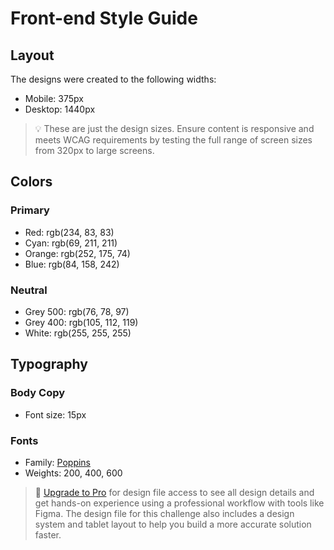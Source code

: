 # Front-end Style Guide

## Layout

The designs were created to the following widths:

- Mobile: 375px
- Desktop: 1440px

> 💡 These are just the design sizes. Ensure content is responsive and meets WCAG requirements by testing the full range of screen sizes from 320px to large screens.

## Colors

### Primary

- Red: rgb(234, 83, 83)
- Cyan: rgb(69, 211, 211)
- Orange: rgb(252, 175, 74)
- Blue: rgb(84, 158, 242)

### Neutral

- Grey 500: rgb(76, 78, 97)
- Grey 400: rgb(105, 112, 119)
- White: rgb(255, 255, 255)

## Typography

### Body Copy

- Font size: 15px

### Fonts

- Family: [Poppins](https://fonts.google.com/specimen/Poppins)
- Weights: 200, 400, 600

> 💎 [Upgrade to Pro](https://www.frontendmentor.io/pro?ref=style-guide) for design file access to see all design details and get hands-on experience using a professional workflow with tools like Figma. The design file for this challenge also includes a design system and tablet layout to help you build a more accurate solution faster.
